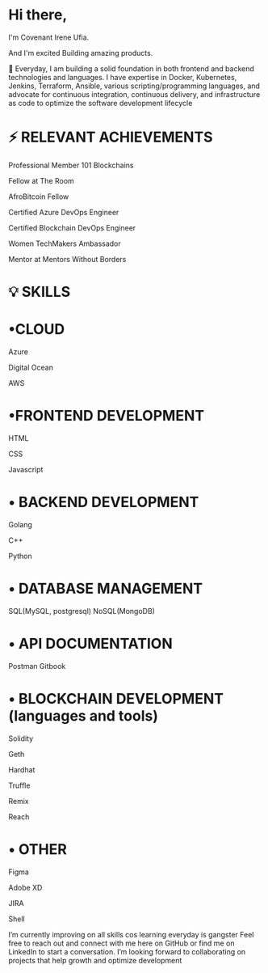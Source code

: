 # Hi there,

I'm Covenant Irene Ufia.


And I'm excited Building amazing products.


💎 
Everyday, I am building a solid foundation in both frontend and backend technologies and languages.
I have expertise in Docker, Kubernetes, Jenkins, Terraform, Ansible, various scripting/programming languages, and advocate for continuous integration, continuous delivery, and infrastructure as code to optimize the software development lifecycle



# ⚡ RELEVANT ACHIEVEMENTS

Professional Member 101 Blockchains

Fellow at The Room

AfroBitcoin Fellow

Certified Azure DevOps Engineer

Certified Blockchain DevOps Engineer 

Women TechMakers Ambassador 

Mentor at Mentors Without Borders 



# 💡 SKILLS

# •CLOUD

Azure

Digital Ocean

AWS
 
# •FRONTEND DEVELOPMENT

HTML

CSS 

Javascript

# • BACKEND DEVELOPMENT

Golang 

C++ 

Python

# • DATABASE MANAGEMENT

SQL(MySQL, postgresql) 
NoSQL(MongoDB)


# • API DOCUMENTATION

Postman
Gitbook

# • BLOCKCHAIN DEVELOPMENT (languages and tools)

Solidity

Geth

Hardhat

Truffle

Remix

Reach


# • OTHER

Figma

Adobe XD

JIRA

Shell
 
I’m currently improving on all skills cos learning everyday is gangster
Feel free to reach out and connect with me here on GitHub or find me on LinkedIn to start a conversation. 
I’m looking forward to collaborating on projects that help growth and optimize development

<!---
UfiairENE/UfiairENE is a ✨ special ✨ repository because its `README.md` (this file) appears on your GitHub profile.
You can click the Preview link to take a look at your changes.
--->
